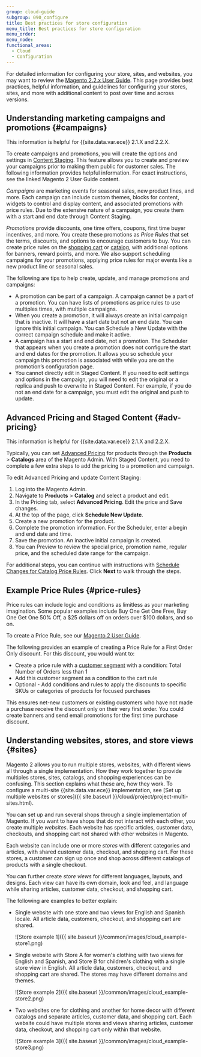 ```yaml
---
group: cloud-guide
subgroup: 090_configure
title: Best practices for store configuration
menu_title: Best practices for store configuration
menu_order:
menu_node:
functional_areas:
  - Cloud
  - Configuration
---
```


For detailed information for configuring your store, sites, and websites, you may want to review the  [Magento 2.2.x User Guide](http://docs.magento.com/m2/ee/user_guide/getting-started.html). This page provides best practices, helpful information, and guidelines for configuring your stores, sites, and more with additional content to post over time and across versions.

## Understanding marketing campaigns and promotions {#campaigns}

This information is helpful for {{site.data.var.ece}} 2.1.X and 2.2.X.

To create campaigns and promotions, you will create the options and settings in [Content Staging](http://docs.magento.com/m2/ee/user_guide/cms/content-staging.html). This feature allows you to create and preview your campaigns prior to making them public for customer sales. The following information provides helpful information. For exact instructions, see the linked Magento 2 User Guide content.

_Campaigns_ are marketing events for seasonal sales, new product lines, and more. Each campaign can include custom themes, blocks for content, widgets to control and display content, and associated promotions with price rules. Due to the extensive nature of a campaign, you create them with a start and end date through Content Staging.

_Promotions_ provide discounts, one time offers, coupons, first time buyer incentives, and more. You create these promotions as _Price Rules_ that set the terms, discounts, and options to encourage customers to buy. You can create price rules on the [shopping cart](http://docs.magento.com/m2/ee/user_guide/marketing/price-rules-cart.html) or [catalog](http://docs.magento.com/m2/ee/user_guide/marketing/price-rules-catalog.html), with additional options for banners, reward points, and more. We also support scheduling campaigns for your promotions, applying price rules for major events like a new product line or seasonal sales.

The following are tips to help create, update, and manage promotions and campaigns:

*  A promotion can be part of a campaign. A campaign cannot be a part of a promotion. You can have lists of promotions as price rules to use multiples times, with multiple campaigns.
*  When you create a promotion, it will always create an initial campaign that is inactive. It will have a start date but not an end date. You can ignore this initial campaign. You can Schedule a New Update with the correct campaign schedule and make it active.
*  A campaign has a start and end date, not a promotion. The Scheduler that appears when you create a promotion does not configure the start and end dates for the promotion. It allows you so schedule your campaign this promotion is associated with while you are on the promotion’s configuration page.
*  You cannot directly edit in Staged Content. If you need to edit settings and options in the campaign, you will need to edit the original or a replica and push to overwrite in Staged Content. For example, if you do not an end date for a campaign, you must edit the original and push to update.

## Advanced Pricing and Staged Content {#adv-pricing}

This information is helpful for {{site.data.var.ece}} 2.1.X and 2.2.X.

Typically, you can set [Advanced Pricing](http://docs.magento.com/m2/ee/user_guide/catalog/pricing-advanced.html) for products through the **Products** > **Catalogs** area of the Magento Admin. With Staged Content, you need to complete a few extra steps to add the pricing to a promotion and campaign.

To edit Advanced Pricing and update Content Staging:

1. Log into the Magento Admin.
1. Navigate to **Products** > **Catalog** and select a product and edit.
1. In the Pricing tab, select **Advanced Pricing**. Edit the price and Save changes.
1. At the top of the page, click **Schedule New Update**.
1. Create a new promotion for the product.
1. Complete the promotion information. For the Scheduler, enter a begin and end date and time.
1. Save the promotion. An inactive initial campaign is created.
1. You can Preview to review the special price, promotion name, regular price, and the scheduled date range for the campaign.

For additional steps, you can continue with instructions with [Schedule Changes for Catalog Price Rules](http://docs.magento.com/m2/ee/user_guide/marketing/price-rule-catalog-scheduled-changes.html). Click **Next** to walk through the steps.

## Example Price Rules {#price-rules}

Price rules can include logic and conditions as limitless as your marketing imagination. Some popular examples include Buy One Get One Free, Buy One Get One 50% Off, a $25 dollars off on orders over $100 dollars, and so on.

To create a Price Rule, see our [Magento 2 User Guide](https://docs.magento.com/m2/ee/user_guide/search.html?query=price%20rules).

The following provides an example of creating a Price Rule for a First Order Only discount. For this discount, you would want to:

*  Create a price rule with a [customer segment](http://docs.magento.com/m2/ee/user_guide/marketing/customer-segment-price-rule.html) with a condition: Total Number of Orders less than 1
*  Add this customer segment as a condition to the cart rule
*  Optional - Add conditions and rules to apply the discounts to specific SKUs or categories of products for focused purchases

This ensures net-new customers or existing customers who have not made a purchase receive the discount only on their very first order. You could create banners and send email promotions for the first time purchase discount.

## Understanding websites, stores, and store views {#sites}

Magento 2 allows you to run multiple stores, websites, with different views all through a single implementation. How they work together to provide multiples stores, sites, catalogs, and shopping experiences can be confusing. This section explains what these are, how they work. To configure a multi-site {{site.data.var.ece}} implementation, see [Set up multiple websites or stores]({{ site.baseurl }}/cloud/project/project-multi-sites.html).

You can set up and run several shops through a single implementation of Magento. If you want to have shops that do not interact with each other, you create multiple _websites_. Each website has specific articles, customer data, checkouts, and shopping cart not shared with other websites in Magento.

Each website can include one or more _stores_ with different categories and articles, with shared customer data, checkout, and shopping cart. For these stores, a customer can sign up once and shop across different catalogs of products with a single checkout.

You can further create _store views_ for different languages, layouts, and designs. Each view can have its own domain, look and feel, and language while sharing articles, customer data, checkout, and shopping cart.

The following are examples to better explain:

*  Single website with one store and two views for English and Spanish locale. All article data, customers, checkout, and shopping cart are shared.

   ![Store example 1]({{ site.baseurl }}/common/images/cloud_example-store1.png)

*  Single website with Store A for women's clothing with two views for English and Spanish, and Store B for children's clothing with a single store view in English. All article data, customers, checkout, and shopping cart are shared. The stores may have different domains and themes.

   ![Store example 2]({{ site.baseurl }}/common/images/cloud_example-store2.png)

*  Two websites one for clothing and another for home decor with different catalogs and separate articles, customer data, and shopping cart. Each website could have multiple stores and views sharing articles, customer data, checkout, and shopping cart only within that website.

   ![Store example 3]({{ site.baseurl }}/common/images/cloud_example-store3.png)
